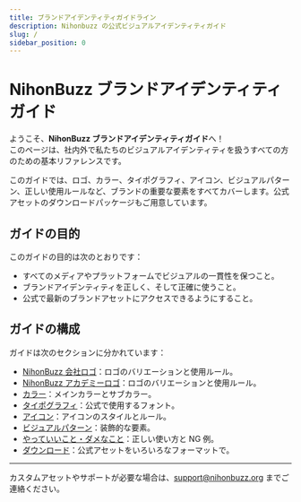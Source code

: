 ```yaml
---
title: ブランドアイデンティティガイドライン
description: Nihonbuzz の公式ビジュアルアイデンティティガイド
slug: /
sidebar_position: 0
---
```


# NihonBuzz ブランドアイデンティティガイド

ようこそ、**NihonBuzz ブランドアイデンティティガイド**へ！  
このページは、社内外で私たちのビジュアルアイデンティティを扱うすべての方のための基本リファレンスです。

このガイドでは、ロゴ、カラー、タイポグラフィ、アイコン、ビジュアルパターン、正しい使用ルールなど、ブランドの重要な要素をすべてカバーします。公式アセットのダウンロードパッケージもご用意しています。

## ガイドの目的

このガイドの目的は次のとおりです：

* すべてのメディアやプラットフォームでビジュアルの一貫性を保つこと。
* ブランドアイデンティティを正しく、そして正確に使うこと。
* 公式で最新のブランドアセットにアクセスできるようにすること。

## ガイドの構成

ガイドは次のセクションに分かれています：

* [NihonBuzz 会社ロゴ](./logo/company)：ロゴのバリエーションと使用ルール。
* [NihonBuzz アカデミーロゴ](./logo/academy)：ロゴのバリエーションと使用ルール。
* [カラー](./colors)：メインカラーとサブカラー。
* [タイポグラフィ](./typography)：公式で使用するフォント。
* [アイコン](./iconography)：アイコンのスタイルとルール。
* [ビジュアルパターン](./pattern)：装飾的な要素。
* [やっていいこと・ダメなこと](./dos-and-donts)：正しい使い方と NG 例。
* [ダウンロード](./downloads)：公式アセットをいろいろなフォーマットで。

---

カスタムアセットやサポートが必要な場合は、[support@nihonbuzz.org](/hubungi-kami) までご連絡ください。
